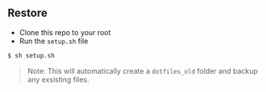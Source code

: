 ## Restore

* Clone this repo to your root
* Run the `setup.sh` file

```sh
$ sh setup.sh
```

> Note: This will automatically create a `dotfiles_old` folder and backup any exsisting files.